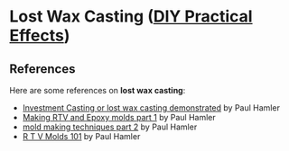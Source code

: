 # Lost Wax Casting ([DIY Practical Effects](../../README.md))

## References

Here are some references on **lost wax casting**:

* [Investment Casting or lost wax casting demonstrated](https://youtu.be/06t2_2I2tZk) by Paul Hamler
* [Making RTV and Epoxy molds part 1](https://youtu.be/sMf-q1K4XNM) by Paul Hamler
* [mold making techniques part 2](https://youtu.be/1wnfCMIhImE) by Paul Hamler
* [R T V Molds 101](https://youtu.be/HPXtcFid_Xo) by Paul Hamler
